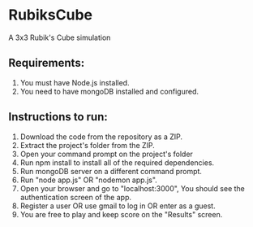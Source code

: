 # RubiksCube
A 3x3 Rubik's Cube simulation

## Requirements: 
1. You must have Node.js installed.
2. You need to have mongoDB installed and configured.

## Instructions to run:
1. Download the code from the repository as a ZIP.
2. Extract the project's folder from the ZIP.
3. Open your command prompt on the project's folder
4. Run npm install to install all of the required dependencies.
5. Run mongoDB server on a different command prompt.
6. Run "node app.js" OR "nodemon app.js".
7. Open your browser and go to "localhost:3000", You should see the authentication screen of the app.
8. Register a user OR use gmail to log in OR enter as a guest.
9. You are free to play and keep score on the "Results" screen.
